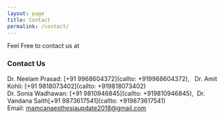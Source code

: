 ```yaml
---
layout: page
title: Contact
permalink: /contact/
---
```


Feel Free to contact us at
### Contact Us

Dr. Neelam Prasad: [+91 9968604372](callto: +919968604372), &nbsp; Dr. Amit Kohli: [+91 9818073402](callto: +919818073402)<br/> Dr. Sonia Wadhawan: [+91 9810946845](callto: +919810946845), &nbsp;Dr. Vandana Saith[+91 9873617541](callto: +919873617541)<br/>
Email: [mamcanaesthesiaupdate2018@gmail.com](mailto:mamcaneasthesiaupdate2018@gmail.com)
